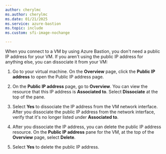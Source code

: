 ```yaml
---
author: cherylmc
ms.author: cherylmc
ms.date: 01/21/2025
ms.service: azure-bastion
ms.topic: include
ms.custom: sfi-image-nochange

---
```


When you connect to a VM by using Azure Bastion, you don't need a public IP address for your VM. If you aren't using the public IP address for anything else, you can dissociate it from your VM:

1. Go to your virtual machine. On the **Overview** page, click the **Public IP address** to open the Public IP address page.

1. On the **Public IP address** page, go to **Overview**. You can view the resource that this IP address is **Associated to**. Select **Dissociate** at the top of the pane.

1. Select **Yes** to dissociate the IP address from the VM network interface. After you dissociate the public IP address from the network interface, verify that it's no longer listed under **Associated to**.

1. After you dissociate the IP address, you can delete the public IP address resource. On the **Public IP address** pane for the VM, at the top of the **Overview** page, select **Delete**.

1. Select **Yes** to delete the public IP address.
